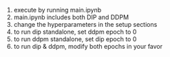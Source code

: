 1. execute by running main.ipynb
2. main.ipynb includes both DIP and DDPM
3. change the hyperparameters in the setup sections
4. to run dip standalone, set ddpm epoch to 0
5. to run ddpm standalone, set dip epoch to 0
6. to run dip & ddpm, modify both epochs in your favor
